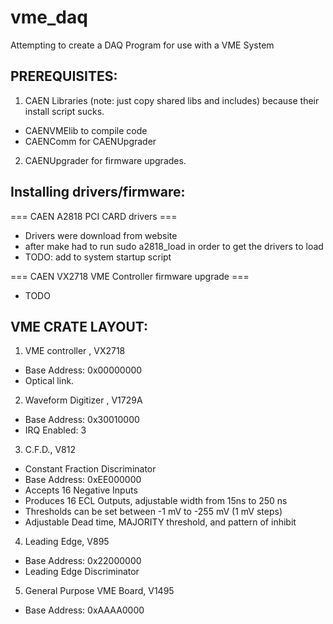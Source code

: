 vme\_daq
=======

Attempting to create a DAQ Program for use with a VME System

PREREQUISITES:
--------------

 1. CAEN Libraries (note: just copy shared libs and includes)
    because their install script sucks. 
   * CAENVMElib  to compile code
   * CAENComm for CAENUpgrader 

 2. CAENUpgrader for firmware upgrades.

Installing drivers/firmware:
----------------------------

=== CAEN A2818 PCI CARD drivers ===

 * Drivers were download from website
 * after make had to run sudo a2818\_load in order to get the drivers to load
 * TODO: add to system startup script 

=== CAEN VX2718 VME Controller firmware upgrade ===

 * TODO
 
VME CRATE LAYOUT:
-----------------

 1. VME controller , VX2718 
   * Base Address: 0x00000000
   * Optical link.

 2. Waveform Digitizer , V1729A
   * Base Address: 0x30010000
   * IRQ Enabled: 3

 3. C.F.D., V812
   * Constant Fraction Discriminator 
   * Base Address: 0xEE000000
   * Accepts 16 Negative Inputs 
   * Produces 16 ECL Outputs, adjustable width from 15ns to 250 ns
   * Thresholds can be set between -1 mV to -255 mV (1 mV steps) 
   * Adjustable Dead time, MAJORITY threshold, and pattern of inhibit 

 4. Leading Edge, V895 
   * Base Address: 0x22000000
   * Leading Edge Discriminator 
  
 5. General Purpose VME Board, V1495
   * Base Address: 0xAAAA0000
    
